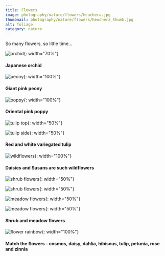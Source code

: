 ```yaml
---
title: Flowers
image: photography/nature/flowers/heuchera.jpg
thumbnail: photography/nature/flowers/heuchera_thumb.jpg
alt: foliage
category: nature
---
```


So many flowers, so little time...

![orchid](./assets/img/photography/nature/flowers/orchid.jpg){: width="70%"}

#### Japanese orchid

![peony](./assets/img/photography/nature/flowers/peony.jpg){: width="100%"}

#### Giant pink peony

![poppy](./assets/img/photography/nature/flowers/poppy.jpg){: width="100%"}

#### Oriental pink poppy

![tulip top](./assets/img/photography/nature/flowers/tulip_top.jpg){: width="50%"}

![tulip side](./assets/img/photography/nature/flowers/tulip_side.jpg){: width="50%"}

#### Red and white variegated tulip

![wildflowers](./assets/img/photography/nature/flowers/wildflowers.jpg){: width="100%"}

#### Daisies and Susans are such wildflowers

![shrub flowers](./assets/img/photography/nature/flowers/shrub1.jpg){: width="50%"}

![shrub flowers](./assets/img/photography/nature/flowers/shrub2.jpg){: width="50%"}

![meadow flowers](./assets/img/photography/nature/flowers/meadow1.jpg){: width="50%"}

![meadow flowers](./assets/img/photography/nature/flowers/meadow2.jpg){: width="50%"}

#### Shrub and meadow flowers

![flower rainbow](./assets/img/photography/nature/flowers/flower_rainbow.jpg){: width="100%"}

#### Match the flowers - cosmos, daisy, dahlia, hibiscus, tulip, petunia, rose and zinnia

